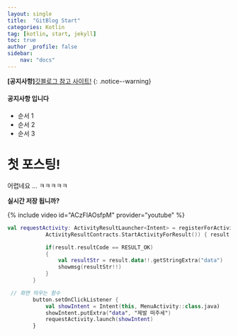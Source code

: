 ```yaml
---
layout: single
title:  "GitBlog Start"
categories: Kotlin
tag: [kotlin, start, jekyll]
toc: true
author _profile: false
sidebar:
    nav: "docs"
---
```

**[공지사항]**[깃블로그 참고 사이트!](https://mmistakes.github.io/minimal-mistakes/docs/quick-start-guide/)
{: .notice--warning}

<div class="notice--success">
<h4>공지사항 입니다</h4>
<ul>
    <li>순서 1</li>
    <li>순서 2</li>
    <li>순서 3</li>
</ul>
</div>

# 첫 포스팅!

어렵네요 ... ㅋㅋㅋㅋㅋ

**실시간 저장 됩니까?**

{% include video id="ACzFIAOsfpM" provider="youtube" %}

```kotlin
val requestActivity: ActivityResultLauncher<Intent> = registerForActivityResult(
            ActivityResultContracts.StartActivityForResult()) { result: ActivityResult ->

            if(result.resultCode == RESULT_OK)
            {
                val resultStr = result.data!!.getStringExtra("data")
                showmsg(resultStr!!)
            }
        }
```



```kotlin
 // 화면 띄우는 함수
        button.setOnClickListener {
            val showIntent = Intent(this, MenuActivity::class.java)
            showIntent.putExtra("data", "제발 떠주세")
            requestActivity.launch(showIntent)
        }
```

